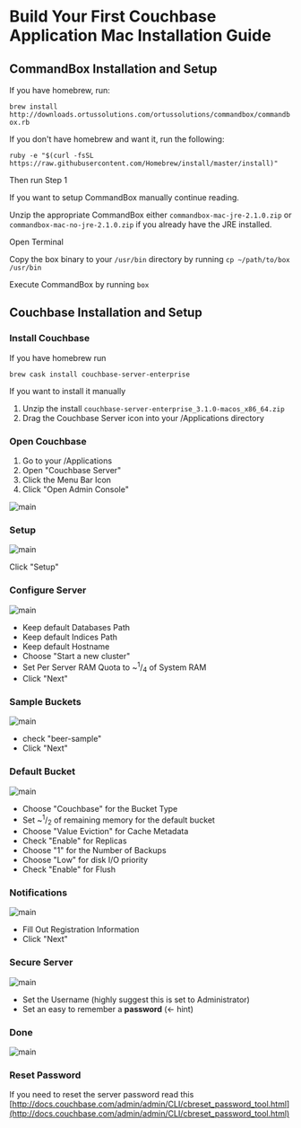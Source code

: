 # Build Your First Couchbase Application Mac Installation Guide

## CommandBox Installation and Setup

If you have homebrew, run: 

`brew install http://downloads.ortussolutions.com/ortussolutions/commandbox/commandbox.rb`

If you don't have homebrew and want it, run the following: 

`ruby -e "$(curl -fsSL https://raw.githubusercontent.com/Homebrew/install/master/install)"`

Then run Step 1

If you want to setup CommandBox manually continue reading.

Unzip the appropriate CommandBox either `commandbox-mac-jre-2.1.0.zip` or `commandbox-mac-no-jre-2.1.0.zip` if you already have the JRE installed.

Open Terminal

Copy the box binary to your `/usr/bin` directory by running `cp ~/path/to/box /usr/bin`

Execute CommandBox by running `box`

## Couchbase Installation and Setup

### Install Couchbase

If you have homebrew run

`brew cask install couchbase-server-enterprise`

If you want to install it manually 

1. Unzip the install `couchbase-server-enterprise_3.1.0-macos_x86_64.zip`
2. Drag the Couchbase Server icon into your /Applications directory

### Open Couchbase

1. Go to your /Applications
2. Open "Couchbase Server"
3. Click the Menu Bar Icon 
4. Click "Open Admin Console"

![main](screenshots/couchbase-1.png)

### Setup

![main](screenshots/couchbase-2.png)

Click "Setup"

### Configure Server

![main](screenshots/couchbase-3.png)

- Keep default Databases Path
- Keep default Indices Path
- Keep default Hostname
- Choose "Start a new cluster"
- Set Per Server RAM Quota to ~<sup>1</sup>/<sub>4</sub> of System RAM
- Click "Next"

### Sample Buckets

![main](screenshots/couchbase-4.png)

- check "beer-sample"
- Click "Next"

### Default Bucket

![main](screenshots/couchbase-5.png)

- Choose "Couchbase" for the Bucket Type
- Set ~<sup>1</sup>/<sub>2</sub> of remaining memory for the default bucket
- Choose "Value Eviction" for Cache Metadata
- Check "Enable" for Replicas
- Choose "1" for the Number of Backups
- Choose "Low" for disk I/O priority
- Check "Enable" for Flush

### Notifications

![main](screenshots/couchbase-6.png)

- Fill Out Registration Information
- Click "Next"

### Secure Server

![main](screenshots/couchbase-7.png)

- Set the Username (highly suggest this is set to Administrator)
- Set an easy to remember a **password** (<- hint)

### Done

![main](screenshots/couchbase-10.png)

### Reset Password

If you need to reset the server password read this [http://docs.couchbase.com/admin/admin/CLI/cbreset_password_tool.html](http://docs.couchbase.com/admin/admin/CLI/cbreset_password_tool.html)